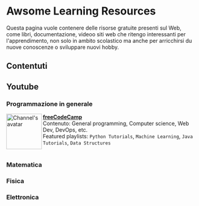 # Awsome Learning Resources

Questa pagina vuole contenere delle risorse gratuite presenti sul Web, come libri, documentazione, videoo siti web che ritengo interessanti per l'apprendimento, non solo in ambito scolastico ma anche per arricchirsi du nuove conoscenze o sviluppare nuovi hobby.

## Contentuti

## Youtube

### Programmazione in generale

[<img align="left" height="94px" width="94px" alt="Channel's avatar" src="https://yt3.ggpht.com/ytc/AMLnZu9UWrGceKWaqm8AF89vuxrEt8MO3E59qOoQ785Lew=s88-c-k-c0x00ffffff-no-rj"/>](https://www.youtube.com/@freecodecamp)

[**freeCodeCamp**](https://www.youtube.com/@freecodecamp)\
Contenuto: General programming, Computer science, Web Dev, DevOps, etc.\
Featured playlists: `Python Tutorials`, `Machine Learning`, `Java Tutorials`, `Data Structures` \
<br>

### Matematica

### Fisica

### Elettronica
